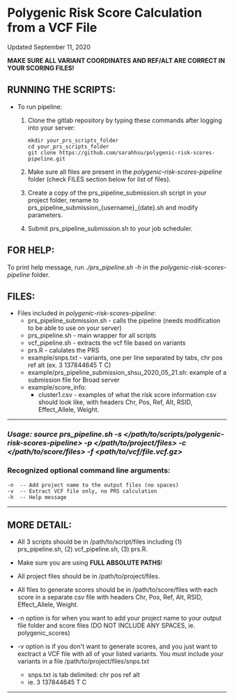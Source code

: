 # Polygenic Risk Score Calculation from a VCF File
Updated September 11, 2020

**MAKE SURE ALL VARIANT COORDINATES AND REF/ALT ARE CORRECT IN YOUR SCORING FILES!**


## RUNNING THE SCRIPTS:

  * To run pipeline:
  
    1. Clone the gitlab repository by typing these commands after logging into your server:
    
        ```
        mkdir your_prs_scripts_folder
        cd your_prs_scripts_folder
        git clone https://github.com/sarahhsu/polygenic-risk-scores-pipeline.git
        ```
        
    2. Make sure all files are present in the *polygenic-risk-scores-pipeline* folder (check FILES section below for list of files).

    3. Create a copy of the prs_pipeline_submission.sh script in your project folder, rename to prs_pipeline_submission_{username}_{date}.sh and modify parameters.

    4. Submit prs_pipeline_submission.sh to your job scheduler.

## FOR HELP:

  To print help message, run *./prs_pipeline.sh -h* in the *polygenic-risk-scores-pipeline* folder.

## FILES:
  
  * Files included in *polygenic-risk-scores-pipeline*:
    * prs_pipeline_submission.sh - calls the pipeline (needs modification to be able to use on your server)
    * prs_pipeline.sh - main wrapper for all scripts
    * vcf_pipeline.sh - extracts the vcf file based on variants
    * prs.R - calulates the PRS
    * example/snps.txt - variants, one per line separated by tabs, chr <tab> pos <tab> ref <tab> alt (ex. 3 <tab> 137844645 <tab> T <tab> C)
    * example/prs_pipeline_submission_shsu_2020_05_21.sh: example of a submission file for Broad server
    * example/score_info:
      * cluster1.csv - examples of what the risk score information csv should look like, with headers Chr, Pos, Ref, Alt, RSID, Effect_Allele, Weight.
      

 --------------------------------------------------------------------------------------------------------------------------------------
 
### *Usage: source prs_pipeline.sh -s </path/to/scripts/polygenic-risk-scores-pipeline> -p </path/to/project/files> -c </path/to/score/files> -f <path/to/vcf/file.vcf.gz>*

### Recognized optional command line arguments:
    -n  -- Add project name to the output files (no spaces)
    -v  -- Extract VCF file only, no PRS calculation
    -h  -- Help message
 
 --------------------------------------------------------------------------------------------------------------------------------------
## MORE DETAIL:

* All 3 scripts should be in /path/to/script/files including (1) prs_pipeline.sh, (2) vcf_pipeline.sh, (3) prs.R.

* Make sure you are using **FULL ABSOLUTE PATHS**! 

* All project files should be in /path/to/project/files. 
  
* All files to generate scores should be in /path/to/score/files with each score in a separate csv file with headers Chr, Pos, Ref, Alt, RSID, Effect_Allele, Weight.

* -n option is for when you want to add your project name to your output file folder and score files (DO NOT INCLUDE ANY SPACES, ie. polygenic_scores)

* -v option is if you don't want to generate scores, and you just want to exctract a VCF file with all of your listed variants. You must include your variants in a file /path/to/project/files/snps.txt
  * snps.txt is tab delimited: chr <tab> pos <tab> ref <tab> alt 
  * ie. 3 <tab> 137844645 <tab> T <tab> C
  
 --------------------------------------------------------------------------------------------------------------------------------------


